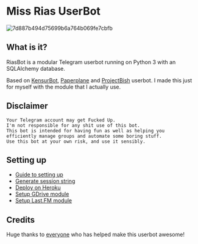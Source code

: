 # Miss Rias UserBot
![7d887b494d75699b6a764b069fe7cbfb](https://user-images.githubusercontent.com/62814971/131668793-8ec224ce-58f8-4cf9-bb39-bf91dde665f3.gif)

## What is it?

RiasBot is a modular Telegram userbot running on Python 3 with an SQLAlchemy
database.

Based on [KensurBot](https://github.com/KenHV/KensurBot/tree/sql-extended), [Paperplane](https://github.com/RaphielGang/Telegram-UserBot) and
[ProjectBish](https://github.com/adekmaulana/ProjectBish) userbot. I made this just for myself with the module that I actually use.

## Disclaimer

```
Your Telegram account may get Fucked Up.
I'm not responsible for any shit use of this bot.
This bot is intended for having fun as well as helping you
efficiently manage groups and automate some boring stuff.
Use this bot at your own risk, and use it sensibly.
```

## Setting up

- [Guide to setting up](https://kenharris.xyz/posts/userbot)
- [Generate session string](http://sessiongen.kenhv.repl.run)
- [Deploy on Heroku](https://heroku.com/deploy?template=https://github.com/akirasupr/MissRiasBot/tree/master)
- [Setup GDrive module](https://telegra.ph/How-To-Setup-Google-Drive-04-03)
- [Setup Last.FM module](https://telegra.ph/How-to-set-up-LastFM-module-for-Paperplane-userbot-11-02)


## Credits

Huge thanks to
[everyone](https://github.com/KenHV/KensurBot/graphs/contributors) who has
helped make this userbot awesome!
